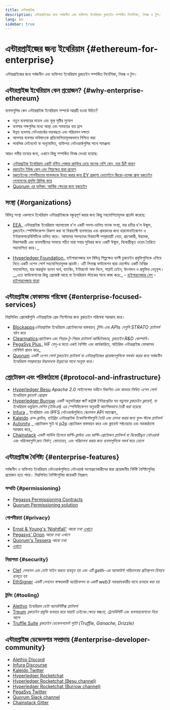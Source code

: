 ```yaml
---
title: এন্টারপ্রাইজ
description: এন্টারপ্রাইজের জন্য সর্বজনীন এবং ব্যক্তিগত ইথেরিয়াম ব্লকচেইন সম্পর্কিত নির্দেশিকা, নিবন্ধ ও টুল।
lang: bn
sidebar: true
---
```


# এন্টারপ্রাইজের জন্য ইথেরিয়াম {#ethereum-for-enterprise}

<div class="featured">এন্টারপ্রাইজের জন্য সর্বজনীন এবং ব্যক্তিগত ইথেরিয়াম ব্লকচেইন সম্পর্কিত নির্দেশিকা, নিবন্ধ ও টুল।</div>

## এন্টারপ্রাইজ ইথেরিয়াম কেন প্রয়োজন? {#why-enterprise-ethereum}

ব্যবসাগুলির কেন এন্টারপ্রাইজ ইথেরিয়াম সম্পর্কে আগ্রহী হওয়া উচিত?

- নতুন ব্যবসায়ের মডেল এবং মূল্য সৃষ্টির সুযোগ
- ব্যবসার পক্ষগুলির মধ্যে আস্থা এবং সমন্বয়ের ব্যয় হ্রাস
- উন্নত ব্যবসায় নেটওয়ার্কের দায়বদ্ধতা এবং পরিচালন দক্ষতা
- আপনার ব্যবসার ভবিষ্যৎকে প্রতিযোগিতামূলকভাবে নিশ্চিত করা
- পাবলিক মেইননেট বা অনুমোদিত, ব্যক্তিগত নেটওয়ার্কগুলির সাথে সামঞ্জস্য

আরও গভীর তথ্যের জন্য, এখানে কিছু সম্পর্কিত নিবন্ধ দেওয়া হয়েছে:

- [এন্টারপ্রাইজ ইথেরিয়াম একটি বন্টিত লেজার প্রযুক্তির চেয়ে অনেক বেশি কেন, তার 5টি কারণ](https://media.consensys.net/5-reasons-why-enterprise-ethereum-is-so-much-more-than-a-distributed-ledger-technology-c9a89db82cb5)
- [ব্লকচেইন ইউজ কেস এবং শিল্পক্ষেত্র দ্বারা প্রয়োগ](https://media.consensys.net/enterprise-ethereum-blockchain-use-cases-and-applications-by-industry-3914d1210049)
- [ব্লকচেইনের গোপনীয়তার মানদন্ডকে উন্নত করার জন্য EY প্রকাশ্য ডোমেইনে জিরো-নলেজ প্রুফ ব্লকচেইন লেনদেনের প্রযুক্তি রিলিজ করে](https://www.ey.com/en_gl/news/2019/04/ey-releases-zero-knowledge-proof-blockchain-transaction-technology-to-the-public-domain-to-advance-blockchain-privacy-standards)
- [Quorum এর ভূমিকা: আর্থিক ক্ষেত্রের জন্য ব্লকচেইন](https://medium.com/blockchain-at-berkeley/introduction-to-quorum-blockchain-for-the-financial-sector-58813f84e88c)

## সংস্থা {#organizations}

বিভিন্ন সংস্থা একসাথে ইথেরিয়াম এন্টারপ্রাইজকে বন্ধুত্বপূর্ণ করার জন্য কিছু সহযোগিতামূলক প্রচেষ্টা করেছে:

- [EEA](https://entethalliance.org/)_ এন্টারপ্রাইজ ইথেরিয়াম অ্যালায়েন্স হ'ল একটি সদস্য-চালিত মানক সংস্থা, যার চার্টার হ'ল উন্মুক্ত, ব্লকচেইন স্পেসিফিকেশন বিকাশ করা যা বিশ্বব্যাপী ব্যবসায়ের এবং গ্রাহকদের জন্য হারমোনাইজেশন ও ইন্টারঅপারেবিলিটিকে চালিত করে। আমাদের সদস্যদের বিশ্বব্যাপী সম্প্রদায়টি নেতা, গ্রহণকারী, উদ্ভাবক, বিকাশকারী এবং ব্যবসায়ীদের সমন্বয়ে গঠিত যারা সবার সুবিধার জন্য একটি উন্মুক্ত, বিকেন্দ্রীভূত ওয়েব তৈরিতে সহযোগিতা করে।_

- [Hyperledger Foundation](https://hyperledger.org)_ হাইপারলেজার হল বিভিন্ন শিল্পক্ষেত্র ব্যাপী ব্লকচেইন প্রযুক্তিগুলিকে এগিয়ে নিতে একটি ওপেন সোর্স সহযোগিতামূলক প্রচেষ্টা। এটি লিনাক্স ফাউন্ডেশন দ্বারা হোস্টেড একটি বৈশ্বিক সহযোগিতা, যার অন্তর্ভুক্ত হলেন অর্থ, ব্যাংকিং, ইন্টারনেট অফ থিংস, সাপ্লাই চেইন, উৎপাদন ও প্রযুক্তির নেতৃবৃন্দ। \_\_এতে ফাউন্ডেশনের কিছু প্রোজেক্ট আছে যা ইথেরিয়াম স্ট্যাকের সাথে কাজ করে:_ - [হাইপারলেজার বেসু](https://www.hyperledger.org/blog/2019/08/29/announcing-hyperledger-besu) - [হাইপারলেজার বারো](https://www.hyperledger.org/projects/hyperledger-burrow)

## এন্টারপ্রাইজ ফোকাসড পরিষেবা {#enterprise-focused-services}

নিম্নলিখিত প্রোজেক্টগুলি এন্টারপ্রাইজ গ্রেড সিস্টেমের জন্য ব্লকচেইন পরিষেবা সরবরাহ করে।

- [Blockapps](https://blockapps.net/)_এন্টারপ্রাইজ ইথেরিয়াম প্রোটোকলের বাস্তবায়ন, টুলিং এবং APIs যেগুলি STRATO প্ল্যাটফর্ম গঠন করে_
- [Clearmatics](https://www.clearmatics.com/about)_প্রোটোকল এবং পিয়ার-টু-পিয়ার প্ল্যাটফর্ম আর্কিটেকচার, ব্লকচেইন R&D কোম্পানি।_
- [PegaSys Plus](https://pegasys.tech/enterprise/)_ HF বেসু-র মতো একই বৈশিষ্ট্য এবং কার্যকারিতা, অতিরিক্ত এন্টারপ্রাইজ ফোকাসড বেনিফিট প্রদান করে_
- [Quorum](https://www.goquorum.com/) _একটি ওপেন সোর্স ব্লকচেইন প্ল্যাটফর্ম যা এন্টারপ্রাইজের প্রয়োজনগুলিকে সমর্থন করার জন্য সর্বজনীন ইথেরিয়াম সম্প্রদায়ের উদ্ভাবনকে উন্নয়নের সাথে সংযুক্ত করে।_

## প্রোটোকল এবং পরিকাঠামো {#protocol-and-infrastructure}

- [Hyperledger Besu](https://www.hyperledger.org/projects/besu) _Apache 2.0 লাইসেন্সের অধীনে বিকশিত এবং জাভায় লিখিত ওপেন সোর্স ইথেরিয়াম ক্লায়েন্ট প্রোগ্রাম_
- [Hyperledger Burrow](https://www.hyperledger.org/projects/hyperledger-burrow) _একটি অনুমতিপ্রাপ্ত স্মার্ট কন্ট্রাক্ট ইন্টারপ্রেটার সহ মডুলার ব্লকচেইন ক্লায়েন্ট, যা ইথেরিয়াম ভার্চুয়াল মেশিন (ইভিএম) এর স্পেসিফিকেশন অনুযায়ী আংশিকভাবে তৈরী করা হয়েছে_
- [Infura](https://infura.io/) _ ইথেরিয়াম এবং IPFS নেটওয়ার্কগুলিতে স্কেলেবল API অ্যাক্সেস_
- [Kaleido](https://kaleido.io/) _ক্রস-ক্লাউড, হাইব্রিড এন্টারপ্রাইজ ইকোসিস্টেমগুলি তৈরি এবং চালনা করার জন্য ফুল-স্ট্যাক প্ল্যাটফর্ম_
- [Autonity](https://www.clearmatics.com/about/) _ প্রোটোকল স্যুট যা p2p প্রোটোকল বাস্তবায়ন করে এবং ক্লায়েন্ট সফ্টওয়্যার এবং অবকাঠামো সরবরাহ করে_
- [Chainstack](https://chainstack.com/) _একটি সার্ভিস হিসেবে মাল্টি-ক্লাউড এবং মাল্টি-প্রোটোকল প্ল্যাটফর্ম যা বিকেন্দ্রীভুত নেটওয়ার্ক এবং পরিষেবাগুলি দ্রুত নির্মাণ, মোতায়েন, এবং পরিচালনা করার জন্য ব্যবসাগুলিকে সমর্থ করে তোলে_

## এন্টারপ্রাইজ বৈশিষ্ট্য {#enterprise-features}

সর্বজনীন ও ব্যক্তিগত ইথেরিয়াম নেটওয়ার্কগুলিতে নেটওয়ার্ক অংশগ্রহণকারীদের দ্বারা প্রয়োজনীয় নির্দিষ্ট বৈশিষ্ট্যগুলির প্রয়োজন হতে পারে। নিম্নলিখিত বৈশিষ্ট্যগুলির কয়েকটি নিম্নরূপ:

### সম্মতি {#permissioning}

- [Pegasys Permissioning Contracts](https://github.com/PegaSysEng/permissioning-smart-contracts)
- [Quorum Permissioning solution](https://github.com/jpmorganchase/quorum/wiki/Security)

### গোপনীয়তা {#privacy}

- [Ernst & Young's ‘Nightfall'](https://github.com/EYBlockchain/nightfall) _আরো তথ্য [এখানে](https://bravenewcoin.com/insights/ernst-and-young-rolls-out-'nightfall-to-enable-private-transactions-on)_
- [Pegasys' Orion](https://docs.pantheon.pegasys.tech/en/stable/Concepts/Privacy/Privacy-Overview/) _আরো তথ্য এখানে_
- [Quorum's Tessera](https://docs.goquorum.com/en/latest/Privacy/Tessera/Tessera/) _আরো তথ্য_
- [এখানে](https://github.com/jpmorganchase/tessera/wiki/How-Tessera-works)

### নিরাপত্তা {#security}

- [Clef](https://geth.ethereum.org/clef/Overview) _লেনদেন এবং ডেটা সাইন করতে ব্যবহৃত হয় এবং এটি geth-এর অ্যাকাউন্ট পরিচালনার প্রতিস্থাপন হিসাবে ব্যবহৃত হয়_
- [EthSigner](https://gitter.im/PegaSysEng/EthSigner) _একটি লেনদেন স্বাক্ষরকারী অ্যাপ্লিকেশন যা একটি web3 সরবরাহকারীর সাথে ব্যবহার করা হয়_

### টুলিং {#tooling}

- [Alethio](https://explorer.aleth.io/) _ইথেরিয়াম ডেটা অ্যানালিটিক্স প্ল্যাটফর্ম_
- [Treum](https://treum.io/) _ব্লকচেইন প্রযুক্তি ব্যবহার করে সাপ্লাই চেইনের ক্ষেত্রে স্বচ্ছতা, ট্রেসেবিলিটি এবং ব্যবসায়যোগ্যতা নিয়ে আসে_
- [Truffle Suite](https://trufflesuite.com) _ব্লকচেইন ডেভেলপমেন্ট সুইট (Truffle, Ganache, Drizzle)_

## এন্টারপ্রাইজ ডেভেলপার সম্প্রদায় {#enterprise-developer-community}

- [Alethio Discord](https://discord.gg/d2t8NuU)
- [Infura Discourse](https://community.infura.io/)
- [Kaleido Twitter](https://twitter.com/Kaleido_io)
- [Hyperledger Rocketchat](https://chat.hyperledger.org/)
- [Hyperledger Rocketchat (Besu channel)](https://chat.hyperledger.org/channel/besu)
- [Hyperledger Rocketchat (Burrow channel)](https://chat.hyperledger.org/channel/burrow)
- [PegaSys Twitter](https://twitter.com/Kaleido_io)
- [Quorum Slack channel](http://bit.ly/quorum-slack)
- [Chainstack Gitter](https://gitter.im/chainstack/Lobby)
